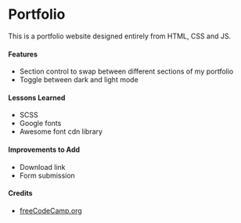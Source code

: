 # Portfolio
This is a portfolio website designed entirely from HTML, CSS and JS.

<h4>Features</h4>
  <ul>
    <li>Section control to swap between different sections of my portfolio
    <li>Toggle between dark and light mode
  </ul>

<h4>Lessons Learned</h4>
  <ul>
    <li>SCSS
    <li>Google fonts
    <li>Awesome font cdn library
  </ul>

<h4>Improvements to Add</h4>
  <ul>
    <li>Download link
    <li>Form submission
  </ul>

<h4>Credits</h4>
  <ul>
    <li><a href="https://www.youtube.com/watch?v=xV7S8BhIeBo">freeCodeCamp.org</a>
  </ul>
